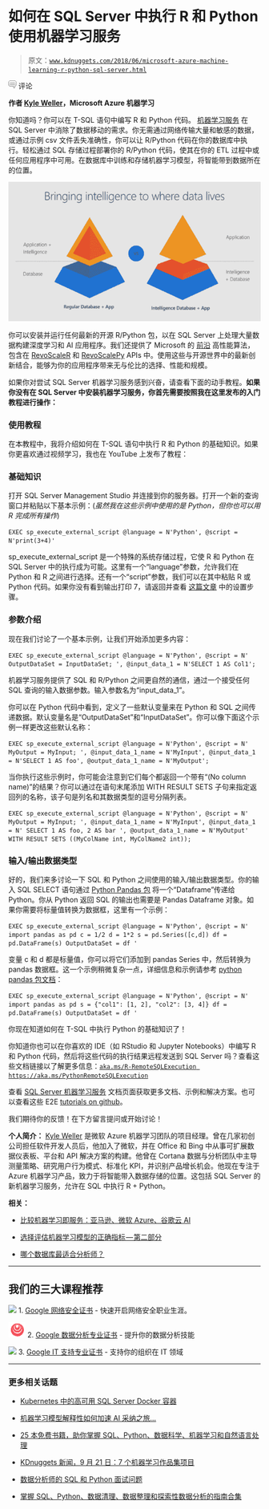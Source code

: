 # 如何在 SQL Server 中执行 R 和 Python 使用机器学习服务

> 原文：[`www.kdnuggets.com/2018/06/microsoft-azure-machine-learning-r-python-sql-server.html`](https://www.kdnuggets.com/2018/06/microsoft-azure-machine-learning-r-python-sql-server.html)

![c](img/3d9c022da2d331bb56691a9617b91b90.png) 评论

**作者 [Kyle Weller](https://www.linkedin.com/in/ai-is-the-future/)，Microsoft Azure 机器学习**

你知道吗？你可以在 T-SQL 语句中编写 R 和 Python 代码。 [机器学习服务](https://aka.ms/sqlmloverview) 在 SQL Server 中消除了数据移动的需求。你无需通过网络传输大量和敏感的数据，或通过示例 csv 文件丢失准确性，你可以让 R/Python 代码在你的数据库中执行。轻松通过 SQL 存储过程部署你的 R/Python 代码，使其在你的 ETL 过程中或任何应用程序中可用。在数据库中训练和存储机器学习模型，将智能带到数据所在的位置。

![智能数据](img/6327fa3e05e1afd562d076a88a58e7dc.png)

你可以安装并运行任何最新的开源 R/Python 包，以在 SQL Server 上处理大量数据构建深度学习和 AI 应用程序。我们还提供了 Microsoft 的 [前沿](https://cloudblogs.microsoft.com/sqlserver/2016/10/11/1000000-predictions-per-second/) 高性能算法，包含在 [RevoScaleR](https://docs.microsoft.com/en-us/machine-learning-server/r-reference/revoscaler/revoscaler) 和 [RevoScalePy](https://docs.microsoft.com/en-us/sql/advanced-analytics/python/what-is-revoscalepy?view=sql-server-2017) APIs 中。使用这些与开源世界中的最新创新结合，能够为你的应用程序带来无与伦比的选择、性能和规模。

如果你对尝试 SQL Server 机器学习服务感到兴奋，请查看下面的动手教程。**如果你没有在 SQL Server 中安装机器学习服务，你首先需要按照我在这里发布的入门教程进行操作：**

### 使用教程

在本教程中，我将介绍如何在 T-SQL 语句中执行 R 和 Python 的基础知识。如果你更喜欢通过视频学习，我也在 YouTube 上发布了教程：

### 基础知识

打开 SQL Server Management Studio 并连接到你的服务器。打开一个新的查询窗口并粘贴以下基本示例：(*虽然我在这些示例中使用的是 Python，但你也可以用 R 完成所有操作*)

`EXEC sp_execute_external_script @language = N'Python', @script = N'print(3+4)'`

sp_execute_external_script 是一个特殊的系统存储过程，它使 R 和 Python 在 SQL Server 中的执行成为可能。这里有一个“language”参数，允许我们在 Python 和 R 之间进行选择。还有一个“script”参数，我们可以在其中粘贴 R 或 Python 代码。如果你没有看到输出打印 7，请返回并查看 [这篇文章](https://blogs.msdn.microsoft.com/mlserver/2018/05/18/getting-started-with-machine-learning-services-in-sql-server/) 中的设置步骤。

### 参数介绍

现在我们讨论了一个基本示例，让我们开始添加更多内容：

`EXEC sp_execute_external_script @language = N'Python', @script = N' OutputDataSet = InputDataSet; ', @input_data_1 = N'SELECT 1 AS Col1';`

机器学习服务提供了 SQL 和 R/Python 之间更自然的通信，通过一个接受任何 SQL 查询的输入数据参数。输入参数名为“input_data_1”。

你可以在 Python 代码中看到，定义了一些默认变量来在 Python 和 SQL 之间传递数据。默认变量名是“OutputDataSet”和“InputDataSet”。你可以像下面这个示例一样更改这些默认名称：

`EXEC sp_execute_external_script @language = N'Python', @script = N' MyOutput = MyInput; ', @input_data_1_name = N'MyInput', @input_data_1 = N'SELECT 1 AS foo', @output_data_1_name = N'MyOutput';`

当你执行这些示例时，你可能会注意到它们每个都返回一个带有“(No column name)”的结果？你可以通过在语句末尾添加 WITH RESULT SETS 子句来指定返回列的名称，该子句是列名和其数据类型的逗号分隔列表。

`EXEC sp_execute_external_script @language = N'Python', @script = N' MyOutput = MyInput; ', @input_data_1_name = N'MyInput', @input_data_1 = N' SELECT 1 AS foo, 2 AS bar ', @output_data_1_name = N'MyOutput' WITH RESULT SETS ((MyColName int, MyColName2 int));`

### 输入/输出数据类型

好的，我们来多讨论一下 SQL 和 Python 之间使用的输入/输出数据类型。你的输入 SQL SELECT 语句通过 [Python Pandas 包](https://pypi.org/project/pandas/) 将一个“Dataframe”传递给 Python。你从 Python 返回 SQL 的输出也需要是 Pandas Dataframe 对象。如果你需要将标量值转换为数据框，这里有一个示例：

`EXEC sp_execute_external_script @language = N'Python', @script = N' import pandas as pd c = 1/2 d = 1*2 s = pd.Series([c,d]) df = pd.DataFrame(s) OutputDataSet = df '`

变量 c 和 d 都是标量值，你可以将它们添加到 pandas Series 中，然后转换为 pandas 数据框。这一个示例稍微复杂一点，详细信息和示例请参考 [python pandas 包文档](https://pandas.pydata.org/pandas-docs/stable/generated/pandas.DataFrame.html)：

`EXEC sp_execute_external_script @language = N'Python', @script = N' import pandas as pd s = {"col1": [1, 2], "col2": [3, 4]} df = pd.DataFrame(s) OutputDataSet = df '`

你现在知道如何在 T-SQL 中执行 Python 的基础知识了！

你知道你也可以在你喜欢的 IDE（如 RStudio 和 Jupyter Notebooks）中编写 R 和 Python 代码，然后将这些代码的执行结果远程发送到 SQL Server 吗？查看这些文档链接以了解更多信息：[`aka.ms/R-RemoteSQLExecution https://aka.ms/PythonRemoteSQLExecution`](https://aka.ms/R-RemoteSQLExecution)

查看 [SQL Server 机器学习服务](https://aka.ms/SQLMLDocs) 文档页面获取更多文档、示例和解决方案。也可以查看这些 E2E [tutorials on github](https://aka.ms/SQLMLDocs)。

我们期待你的反馈！在下方留言提问或开始讨论！

**个人简介：** [Kyle Weller](https://www.linkedin.com/in/ai-is-the-future/) 是微软 Azure 机器学习团队的项目经理。曾在几家初创公司担任软件开发人员后，他加入了微软，并在 Office 和 Bing 中从事可扩展数据仪表板、平台和 API 解决方案的构建。他曾在 Cortana 数据与分析团队中主导测量策略、研究用户行为模式、标准化 KPI，并识别产品增长机会。他现在专注于 Azure 机器学习产品，致力于将智能带入数据存储的位置。这包括 SQL Server 的新机器学习服务，允许在 SQL 中执行 R + Python。

**相关：**

+   [比较机器学习即服务：亚马逊、微软 Azure、谷歌云 AI](https://www.kdnuggets.com/2018/01/mlaas-amazon-microsoft-azure-google-cloud-ai.html)

+   [选择评估机器学习模型的正确指标 — 第二部分](https://www.kdnuggets.com/2018/06/right-metric-evaluating-machine-learning-models-2.html)

+   [哪个数据库最适合分析师？](https://www.kdnuggets.com/2015/12/database-best-for-analyst.html)

* * *

## 我们的三大课程推荐

![](img/0244c01ba9267c002ef39d4907e0b8fb.png) 1\. [Google 网络安全证书](https://www.kdnuggets.com/google-cybersecurity) - 快速开启网络安全职业生涯。

![](img/e225c49c3c91745821c8c0368bf04711.png) 2\. [Google 数据分析专业证书](https://www.kdnuggets.com/google-data-analytics) - 提升你的数据分析技能

![](img/0244c01ba9267c002ef39d4907e0b8fb.png) 3\. [Google IT 支持专业证书](https://www.kdnuggets.com/google-itsupport) - 支持你的组织在 IT 领域

* * *

### 更多相关话题

+   [Kubernetes 中的高可用 SQL Server Docker 容器](https://www.kdnuggets.com/2022/04/high-availability-sql-server-docker-containers-kubernetes.html)

+   [机器学习模型解释性如何加速 AI 采纳之旅…](https://www.kdnuggets.com/2022/07/ml-model-explainability-accelerates-ai-adoption-journey-financial-services.html)

+   [25 本免费书籍，助你掌握 SQL、Python、数据科学、机器学习和自然语言处理](https://www.kdnuggets.com/25-free-books-to-master-sql-python-data-science-machine-learning-and-natural-language-processing)

+   [KDnuggets 新闻，9 月 21 日：7 个机器学习作品集项目](https://www.kdnuggets.com/2022/n37.html)

+   [数据分析师的 SQL 和 Python 面试问题](https://www.kdnuggets.com/2023/02/sql-python-interview-questions-data-analysts.html)

+   [掌握 SQL、Python、数据清理、数据整理和探索性数据分析的指南合集](https://www.kdnuggets.com/collection-of-guides-on-mastering-sql-python-data-cleaning-data-wrangling-and-exploratory-data-analysis)
